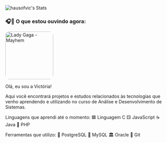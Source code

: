 ![hausofvic's Stats](https://github-readme-stats.vercel.app/api?username=hausofvic&theme=great-gatsby&show_icons=true&hide_border=true&count_private=false)
<br>
### 🎧🖤 O que estou ouvindo agora:

<a href="https://open.spotify.com/intl-pt/album/2MHUaRi9OCyTN02SoyRRBJ?si=QcyeewYxRWy7eKVFm0xpsQ" target="_blank">
    <img src="https://capricho.abril.com.br/wp-content/uploads/2025/03/lady-gaga-mayhem.png?w=1000" alt="Lady Gaga - Mayhem" width="150" style="border-radius: 12px;">
</a>

Olá, eu sou a Victória!

Aqui você encontrará projetos e estudos relacionados às tecnologias que venho aprendendo 
e utilizando no curso de Análise e Desenvolvimento de Sistemas.

Linguagens que aprendi até o momento:
🟦 Linguagem C
🟨 JavaScript
☕ Java
🐘 PHP

Ferramentas que utilizo:
🐘 PostgreSQL
🐬 MySQL
🏛️ Oracle
🔄 Git


